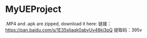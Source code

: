 # MyUEProject
.MP4 and .apk are zipped, download it here:
链接：https://pan.baidu.com/s/1E35sIjaqk0abyUv48kj3pQ 
提取码：395v